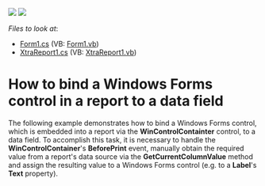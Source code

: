 <!-- default badges list -->
[![](https://img.shields.io/badge/Open_in_DevExpress_Support_Center-FF7200?style=flat-square&logo=DevExpress&logoColor=white)](https://supportcenter.devexpress.com/ticket/details/E2)
[![](https://img.shields.io/badge/📖_How_to_use_DevExpress_Examples-e9f6fc?style=flat-square)](https://docs.devexpress.com/GeneralInformation/403183)
<!-- default badges end -->
<!-- default file list -->
*Files to look at*:

* [Form1.cs](./CS/Form1.cs) (VB: [Form1.vb](./VB/Form1.vb))
* [XtraReport1.cs](./CS/XtraReport1.cs) (VB: [XtraReport1.vb](./VB/XtraReport1.vb))
<!-- default file list end -->
# How to bind a Windows Forms control in a report to a data field


<p>The following example demonstrates how to bind a Windows Forms control, which is embedded into a report via the <strong>WinControlContainter</strong> control, to a data field. To accomplish this task, it is necessary to handle the <strong>WinControlContainer</strong>'s <strong>BeforePrint</strong> event, manually obtain the required value from a report's data source via the <strong>GetCurrentColumnValue</strong> method and assign the resulting value to a Windows Forms control (e.g. to a <strong>Label</strong>'s <strong>Text</strong> property).</p>

<br/>


